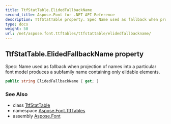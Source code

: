 ```yaml
---
title: TtfStatTable.ElidedFallbackName
second_title: Aspose.Font for .NET API Reference
description: TtfStatTable property. Spec Name used as fallback when projection of names into a particular font model produces a subfamily name containing only elidable elements
type: docs
weight: 50
url: /net/aspose.font.ttftables/ttfstattable/elidedfallbackname/
---
```

## TtfStatTable.ElidedFallbackName property

Spec: Name used as fallback when projection of names into a particular font model produces a subfamily name containing only elidable elements.

```csharp
public string ElidedFallbackName { get; }
```

### See Also

* class [TtfStatTable](../)
* namespace [Aspose.Font.TtfTables](../../../aspose.font.ttftables/)
* assembly [Aspose.Font](../../../)


